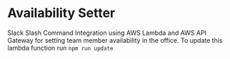 # Availability Setter
Slack Slash Command Integration using AWS Lambda and AWS API Gateway for setting team member availability in the office. To update this lambda function run `npm run update`

